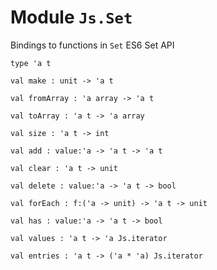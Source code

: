 # Module `Js.Set`
Bindings to functions in `Set`
ES6 Set API
```
type 'a t
```
```
val make : unit -> 'a t
```
```
val fromArray : 'a array -> 'a t
```
```
val toArray : 'a t -> 'a array
```
```
val size : 'a t -> int
```
```
val add : value:'a -> 'a t -> 'a t
```
```
val clear : 'a t -> unit
```
```
val delete : value:'a -> 'a t -> bool
```
```
val forEach : f:('a -> unit) -> 'a t -> unit
```
```
val has : value:'a -> 'a t -> bool
```
```
val values : 'a t -> 'a Js.iterator
```
```
val entries : 'a t -> ('a * 'a) Js.iterator
```